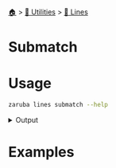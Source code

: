<!--startTocHeader-->
[🏠](../../README.md) > [🔧 Utilities](../README.md) > [🚈 Lines](README.md)
# Submatch
<!--endTocHeader-->


# Usage

<!--startCode-->
```bash
zaruba lines submatch --help
```
 
<details>
<summary>Output</summary>
 
```````
Return submatch matching the pattern

Usage:
  zaruba lines submatch <jsonList> <patterns> [flags]

Flags:
  -h, --help   help for submatch
```````
</details>
<!--endCode-->

# Examples



<!--startTocSubTopic-->
<!--endTocSubTopic-->